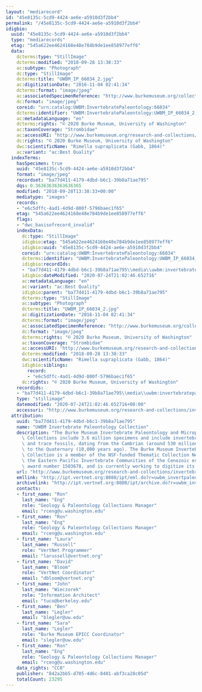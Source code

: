 ```yaml
---
layout: "mediarecord"
id: "45e8135c-5cd9-4424-ae6e-a5910d3f2bb4"
permalink: "/45e8135c-5cd9-4424-ae6e-a5910d3f2bb4"
idigbio:
  uuid: "45e8135c-5cd9-4424-ae6e-a5910d3f2bb4"
  type: "mediarecords"
  etag: "545a622ee4624168e48e784b9de1ee858977eff6"
  data:
    dcterms:type: "StillImage"
    dcterms:modified: "2018-09-28 13:38:33"
    ac:subtype: "Photograph"
    dc:type: "StillImage"
    dcterms:title: "UWBM_IP_66034_2.jpg"
    ac:digitizationDate: "2016-11-04 02:41:34"
    dcterms:format: "image/jpeg"
    ac:associatedSpecimenReference: "http://www.burkemuseum.org/collections/search/results.php?GUID=UWBM:InvertebratePaleontology:66034"
    dc:format: "image/jpeg"
    coreid: "urn:catalog:UWBM:InvertebratePaleontology:66034"
    dcterms:identifier: "UWBM:InvertebratePaleontology:UWBM_IP_66034_2.jpg"
    ac:metadataLanguage: "en"
    dcterms:rights: "© 2020 Burke Museum, University of Washington"
    ac:taxonCoverage: "Strombidae"
    ac:accessURI: "http://www.burkemuseum.org/research-and-collections/invertebrate-paleontology-and-micropaleontology/collections/database/images/jpeg.php?Image=UWBM_IP_66034_2.jpg"
    dc:rights: "© 2020 Burke Museum, University of Washington"
    dwc:scientificName: "Rimella supraplicata (Gabb, 1864)"
    ac:variant: "ac:Best Quality"
  indexTerms:
    hasSpecimen: true
    uuid: "45e8135c-5cd9-4424-ae6e-a5910d3f2bb4"
    format: "image/jpeg"
    recordset: "ba77d411-4179-4dbd-b6c1-39b8a71ae795"
    dqs: 0.36363636363636365
    modified: "2018-09-28T13:38:33+00:00"
    mediatype: "images"
    records:
    - "e6c5dffc-4ad1-4d9d-800f-5796baec1f65"
    etag: "545a622ee4624168e48e784b9de1ee858977eff6"
    flags:
    - "dwc_basisofrecord_invalid"
    indexData:
      dc:type: "StillImage"
      idigbio:etag: "545a622ee4624168e48e784b9de1ee858977eff6"
      idigbio:uuid: "45e8135c-5cd9-4424-ae6e-a5910d3f2bb4"
      coreid: "urn:catalog:UWBM:InvertebratePaleontology:66034"
      dcterms:identifier: "UWBM:InvertebratePaleontology:UWBM_IP_66034_2.jpg"
      idigbio:recordIds:
      - "ba77d411-4179-4dbd-b6c1-39b8a71ae795\\media\\uwbm:invertebratepaleontology:uwbm_ip_66034_2.jpg"
      idigbio:dateModified: "2020-07-24T21:02:46.652716"
      ac:metadataLanguage: "en"
      ac:variant: "ac:Best Quality"
      idigbio:parent: "ba77d411-4179-4dbd-b6c1-39b8a71ae795"
      dcterms:type: "StillImage"
      ac:subtype: "Photograph"
      dcterms:title: "UWBM_IP_66034_2.jpg"
      ac:digitizationDate: "2016-11-04 02:41:34"
      dcterms:format: "image/jpeg"
      ac:associatedSpecimenReference: "http://www.burkemuseum.org/collections/search/results.php?GUID=UWBM:InvertebratePaleontology:66034"
      dc:format: "image/jpeg"
      dcterms:rights: "© 2020 Burke Museum, University of Washington"
      ac:taxonCoverage: "Strombidae"
      ac:accessURI: "http://www.burkemuseum.org/research-and-collections/invertebrate-paleontology-and-micropaleontology/collections/database/images/jpeg.php?Image=UWBM_IP_66034_2.jpg"
      dcterms:modified: "2018-09-28 13:38:33"
      dwc:scientificName: "Rimella supraplicata (Gabb, 1864)"
      idigbio:siblings:
        record:
        - "e6c5dffc-4ad1-4d9d-800f-5796baec1f65"
      dc:rights: "© 2020 Burke Museum, University of Washington"
    recordids:
    - "ba77d411-4179-4dbd-b6c1-39b8a71ae795\\media\\uwbm:invertebratepaleontology:uwbm_ip_66034_2.jpg"
    type: "stillimage"
    datemodified: "2020-07-24T21:02:46.652716+00:00"
    accessuri: "http://www.burkemuseum.org/research-and-collections/invertebrate-paleontology-and-micropaleontology/collections/database/images/jpeg.php?Image=UWBM_IP_66034_2.jpg"
  attribution:
    uuid: "ba77d411-4179-4dbd-b6c1-39b8a71ae795"
    name: "UWBM Invertebrate Paleontology Collection"
    description: "The Burke Museum Invertebrate Paleontology and Micropaleontology\
      \ Collections include 3.6 million specimens and include invertebrate, foraminifera\
      \ and trace fossils, dating from the Cambrian (around 530 million years ago)\
      \ to the Quaternary (10,000 years ago). The Burke Museum Invertebrate Paleontology\
      \ Collection is a member of the NSF-funded Thematic Collection Network (TCN),\
      \ the Eastern Pacific Invertebrate Communities of the Cenozoic era (EPICC),\
      \ award number 1503678, and is currently working to digitize its collection."
    url: "http://www.burkemuseum.org/research-and-collections/invertebrate-paleontology-and-micropaleontology"
    emllink: "http://ipt.vertnet.org:8080/ipt/eml.do?r=uwbm_invertpaleo"
    archivelink: "http://ipt.vertnet.org:8080/ipt/archive.do?r=uwbm_invertpaleo"
    contacts:
    - first_name: "Ron"
      last_name: "Eng"
      role: "Geology & Paleontology Collections Manager"
      email: "rceng@u.washington.edu"
    - first_name: "Ron"
      last_name: "Eng"
      role: "Geology & Paleontology Collections Manager"
      email: "rceng@u.washington.edu"
    - first_name: "Laura"
      last_name: "Russell"
      role: "VertNet Programmer"
      email: "larussell@vertnet.org"
    - first_name: "David"
      last_name: "Bloom"
      role: "VertNet Coordinator"
      email: "dbloom@vertnet.org"
    - first_name: "John"
      last_name: "Wieczorek"
      role: "Information Architect"
      email: "tuco@berkeley.edu"
    - first_name: "Ben"
      last_name: "Legler"
      email: "blegler@uw.edu"
    - first_name: "Sara"
      last_name: "Legler"
      role: "Burke Museum EPICC Coordinator"
      email: "slegler@uw.edu"
    - first_name: "Ron"
      last_name: "Eng"
      role: "Geology & Paleontology Collections Manager"
      email: "rceng@u.washington.edu"
    data_rights: "CC0"
    publisher: "842a2bb5-d705-4d6c-8401-abf3ca28c05d"
    totalCount: 23295
---
```

